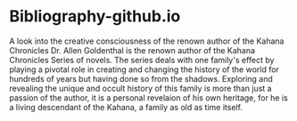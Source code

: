 # Bibliography-github.io
A look into the creative consciousness of the renown author of the Kahana Chronicles
Dr. Allen Goldenthal is the renown author of the Kahana Chronicles Series of novels.
The series deals with one family's effect by playing a pivotal role in creating and changing the history of the world for hundreds of years but having done so from the shadows.
Exploring and revealing the unique and occult history of this family is more than just a passion of the author, it is a personal revelaion of his own heritage, for he is a living descendant of the Kahana, a family as old as time itself.

